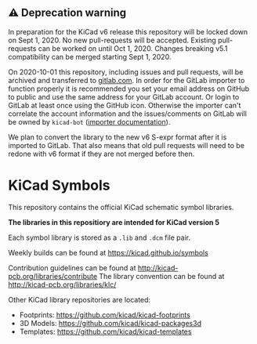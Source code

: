 ## :warning: Deprecation warning
In preparation for the KiCad v6 release this repository will be locked down on Sept 1, 2020. No new pull-requests will be accepted. Existing pull-requests can be worked on until Oct 1, 2020. Changes breaking v5.1 compatibility can be merged starting Sept 1, 2020.

On 2020-10-01 this repository, including issues and pull requests, will be archived and transferred to [gitlab.com](https://gitlab.com/kicad/libraries/kicad-symbols/). In order for the GitLab importer to function properly it is recommended you set your email address on GitHub to public and use the same address for your GitLab account. Or login to GitLab at least once using the GitHub icon. Otherwise the importer can't correlate the account information and the issues/comments on GitLab will be owned by `kicad-bot` ([importer documentation](https://docs.gitlab.com/ee/user/project/import/github.html#how-it-works)).

We plan to convert the library to the new v6 S-expr format after it is imported to GitLab. That also means that old pull requests will need to be redone with v6 format if they are not merged before then.

# KiCad Symbols

This repository contains the official KiCad schematic symbol libraries.

**The libraries in this repositiory are intended for KiCad version 5**

Each symbol library is stored as a `.lib` and `.dcm` file pair.

Weekly builds can be found at https://kicad.github.io/symbols

Contribution guidelines can be found at http://kicad-pcb.org/libraries/contribute
The library convention can be found at http://kicad-pcb.org/libraries/klc/

Other KiCad library repositories are located:

* Footprints: https://github.com/kicad/kicad-footprints
* 3D Models: https://github.com/kicad/kicad-packages3d
* Templates: https://github.com/kicad/kicad-templates
